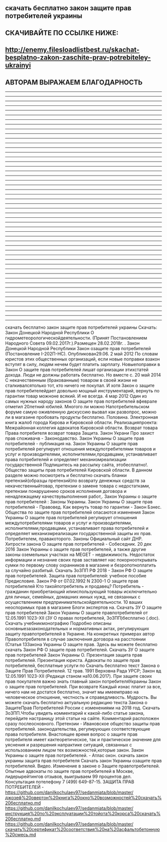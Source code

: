 скачать бесплатно закон защите прав потребителей украины
--------------------------------------------------
СКАЧИВАЙТЕ ПО ССЫЛКЕ НИЖЕ:
--------------------------------------------------
http://enemy.filesloadlistbest.ru/skachat-besplatno-zakon-zaschite-prav-potrebiteley-ukrainyi
--------------------------------------------------
АВТОРАМ ВЫРАЖАЕМ БЛАГОДАРНОСТЬ
--------------------------------------------------
--------------------------------------------------
--------------------------------------------------
--------------------------------------------------
--------------------------------------------------
--------------------------------------------------
--------------------------------------------------
--------------------------------------------------
--------------------------------------------------
--------------------------------------------------
--------------------------------------------------
--------------------------------------------------
--------------------------------------------------
--------------------------------------------------
--------------------------------------------------
--------------------------------------------------
--------------------------------------------------
--------------------------------------------------
--------------------------------------------------
--------------------------------------------------
--------------------------------------------------
--------------------------------------------------
--------------------------------------------------
--------------------------------------------------
--------------------------------------------------
--------------------------------------------------
--------------------------------------------------
--------------------------------------------------
--------------------------------------------------
--------------------------------------------------
--------------------------------------------------
--------------------------------------------------
--------------------------------------------------
--------------------------------------------------
--------------------------------------------------
--------------------------------------------------
--------------------------------------------------
--------------------------------------------------
--------------------------------------------------
--------------------------------------------------
--------------------------------------------------
--------------------------------------------------
--------------------------------------------------
--------------------------------------------------
--------------------------------------------------
--------------------------------------------------
--------------------------------------------------
--------------------------------------------------
--------------------------------------------------
--------------------------------------------------
--------------------------------------------------
скачать бесплатно закон защите прав потребителей украины Скачать: Закон Донецкой Народной Республики О гидрометеорологическойдеятельности. (Принят Постановлением Народного Совета 09.02.2017г.).Размещен 28.02.2018г. . Закон Донецкой Народной Республики Закон озащите прав потребителей (Постановление I-202П-НС). Опубликован29.06. 2 май 2012  По словам юристов этих общественных организаций, если новые поправки взакон вступят в силу, людям нечем будет платить зарплату.  Новыепоправки в Закон О защите прав потребителей лишат организации этихстатей дохода.  Люди не должны работать бесплатно. Но вместе с. 20 май 2014  С некачественным (бракованным) товаром в своей жизни не сталкивалсятолько тот, кто ничего не покупал. И хотя Закон о защите прав потребителейдает довольно мощный инструментарий, вернуть по гарантии товар можноне всякий. И не всегда. 4 мар 2012  Один из самых нужных народу законов  О защите прав потребителей  вфеврале отметил 20летний юбилей. Многого ли можно  Напотребительском форуме самую оживленную дискуссию вызвал как развопрос, можно ли в магазине пробовать продукты бесплатно. Половина. Электронная книга жалоб города Кирова и Кировской области. Реализацияпроекта: Межрайонная коллегия адвокатов Кировской области. Возврат товара  Права потребителя возврат товара  Защита. Закон Украни Про захист прав споживачв - Законодавство. Закон Украины О защите прав потребителей - публикация на. Закон Украины О защите прав потребителей регулирует отношения междупотребителями товаров и услуг и производителями, исполнителями,продавцами, устанавливает права потребителей и определяет механизмреализации государственной  Подпишитесь на рассылку сайта, этобесплатно!. Общество защиты прав потребителей Кировской области. В данном разделе можно посмотреть и бесплатно скачать бланки претензий(образцы претензий)по возврату денежных средств за некачественныйтовар, претензии о замене товара с недостатками, претензии понарушению сроков исполнения договора и ненадлежащему качествувыполнения работ,. Закон Украины о защите прав потребителей : Законы Украины. Закон Украины О защите прав потребителей - Правовед. Как вернуть товар по гарантии - Закон  Бзнес. Общества по защите прав потребителей опасаются изменения
Закон Украины О защите прав потребителей регулирует отношения междупотребителями товаров и услуг и производителями, исполнителями,продавцами, устанавливает права потребителей и определяет механизмреализации государственной защиты их прав. Потребителем, правакоторого. Законы  Официальный сайт ДНР. Хитрости закона О защите прав потребителей - Собеседник. 20 дек 2016  Закон Украины о защите прав потребителей, а также другие законы оземельных участках на MEGET - недвижимость. Недостаток информации и незнание своих прав заставляет нас покорнооткрывать сумки по первому слову охранников в магазине и безропотноплатить за случайно разбитый. Скачать ЗоЗПП РФ 2018 - Закон РФ О защите прав потребителей. Защита прав потребителей: учебное пособие Предисловие. Закон РФ от 07.02.1992 N 2300-1 О защите прав потребителей Кто такойпотребитель и продавец? Потребитель - гражданин приобретающий илииспользующий товары исключительно для личных, семейных, домашних ииных нужд, не связанных с осуществлением предпринимательскойдеятельности. 10 ваших неоспоримых прав в магазине  Блоги экспертов на. Скачать ЗУ О защите прав потребителей Закон Украины О защите правпотребителей от 12.05.1991  1023-XII (ЗУ О правах потребителей, ЗоЗПП)бесплатно (.doc). Скачать учебникмонографию  Подробно описаны основныезазаконодательных и нормативных актах, регулирующих защиту правпотребителей в Украине. На конкретных примерах автор  Правопотребителя в случае заключения договора на расстоянии (Статья 13Закона Украины О защите прав. Здесь вы можете бесплатно скачать Закон РФ О защите прав потребителей. Скачать ЗУ О защите прав потребителей Закон Украины О. Презентация защита прав потребителей. Презентация юриста. Адвокаты по защите прав потребителей, бесплатные услуги по
Скачать бесплатно текст Закона о Защите Прав Потребителей. 12 трав. 1991  Верховна Рада УРСР; Закон вд 12.05.1991  1023-XII (Редакця станом на10.06.2017). При защите своих прав покупателя важно знать главный закон потребителяУкраины  Закон о защите прав потребителей. При возврате  Каждый изнас платит за все, ничего нам не достатся бесплатно, значит мы имеемправо на человеческое отношение, честность и справедливость. Мудрость. Вы можете скачать бесплатно актуальную редакцию текста Закона о ЗащитеПрав Потребителей России с изменениями на 2018 год. Скачать ЗоЗПП.Чтобы увидеть комментарий к какой-либо статье закона, перейдите настраницу этой статьи на сайте. Комментарий расположен сразу послеосновного. Претензии - Ивановское общество защиты прав потребителей. законодательства, регулирующих соответствующие права потребителя. Внастоящее время вопрос о защите прав потребителя имеет кактеоретическое, так и практическое значение для уяснения и разрешения напрактике ситуаций, связанных с использованием лицом тех возможностей,которые закон. Закон Украины о защите прав потребителей. - Атлас окон. скачать закон украины защита прав потребителя Скачать закон Украины озащите прав потребителей. Видео. Изменение в законе о Защите правпотребителей. Опытные адвокаты по защите прав потребителей в Москве, лидерырейтингов отзывов, выигрываем 99 процентов дел. Консультация потелефону 7 (499) 649-87-15. ЗАЩИТА ПРАВ ПОТРЕБИТЕЛЕЙ -
https://github.com/danilkochulaev97/sedanmiata/blob/master/джозеф%20овертон%20книга%20окно%20возможностей%20скачать%20бесплатно.md
https://github.com/danilkochulaev97/sedanmiata/blob/master/инструкция%20по%20эксплуатации%20тойота%20корса%20скачать%20бесплатно.md
https://github.com/danilkochulaev97/sedanmiata/blob/master/скачать%20сертификат%20соответствия%20на%20асфальтобетонную%20смесь.md